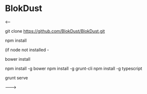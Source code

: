 BlokDust
========

<--

git clone https://github.com/BlokDust/BlokDust.git

npm install

(if node not installed -

bower install

npm install -g bower
npm install -g grunt-cli
npm install -g typescript

grunt serve

--->